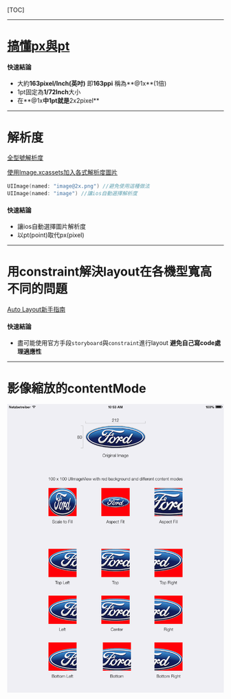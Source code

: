[TOC]

---

# [搞懂px與pt](https://medium.com/uxabc/understanding-ui-units-8acdc0575388)

#### 快速結論
- 大約**163pixel/Inch(英吋)** 即**163ppi** 稱為**@1x**(1倍)
- 1pt固定為**1/72Inch**大小
- 在**@1x**中1pt就是**2x2pixel**

---
# 解析度
[全型號解析度](https://www.paintcodeapp.com/news/ultimate-guide-to-iphone-resolutions)

[使用Image.xcassets加入各式解析度圖片](https://www.youtube.com/watch?v=_36Y6rDcKP0)

```swift
UIImage(named: "image@2x.png") //避免使用這種做法
UIImage(named: "image") //讓ios自動選擇解析度
```

#### 快速結論
- 讓ios自動選擇圖片解析度
- 以pt(point)取代px(pixel)

---

# 用constraint解決layout在各機型寬高不同的問題

[Auto Layout新手指南](https://juejin.im/entry/587856d55c497d00588e4ead)

#### 快速結論
- 盡可能使用官方手段`storyboard`與`constraint`進行layout **避免自己寫code處理適應性**

---
# 影像縮放的contentMode
![w400](images/15369818055095.png)


